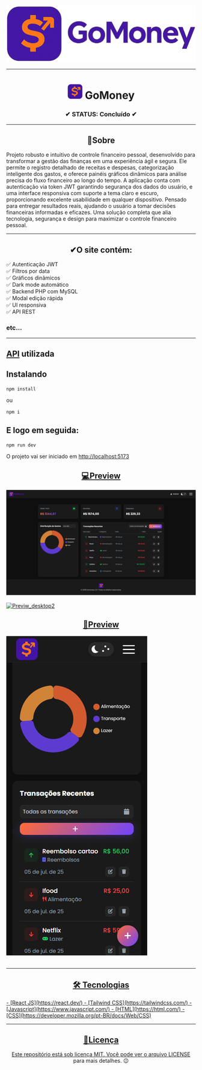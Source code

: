 <div align="center">
  <img width="700" src="./public/logotipo_gomoney.webp">
</div>

---

<h1 align="center"><img width="40" src="./public/isotipo_gomoney.webp" /> GoMoney</h1>

<h3 align="center">✔ STATUS: Concluído ✔</h3>

---

<h2 align="center">📖Sobre</h2>

<p align="left">Projeto robusto e intuitivo de controle financeiro pessoal, desenvolvido para transformar a gestão das finanças em uma experiência ágil e segura. Ele permite o registro detalhado de receitas e despesas, categorização inteligente dos gastos, e oferece painéis gráficos dinâmicos para análise precisa do fluxo financeiro ao longo do tempo. A aplicação conta com autenticação via token JWT garantindo segurança dos dados do usuário, e uma interface responsiva com suporte a tema claro e escuro, proporcionando excelente usabilidade em qualquer dispositivo. Pensado para entregar resultados reais, ajudando o usuário a tomar decisões financeiras informadas e eficazes. Uma solução completa que alia tecnologia, segurança e design para maximizar o controle financeiro pessoal.</p>

---

<h2 align="center">✔O site contém:</h2>

✅ Autenticação JWT<br>
✅ Filtros por data<br>
✅ Gráficos dinâmicos<br>
✅ Dark mode automático<br>
✅ Backend PHP com MySQL<br>
✅ Modal edição rápida<br>
✅ UI responsiva<br>
✅ API REST<br>
### etc...
---


<h2><a href='https://github.com/gabriell-c/gomoney_backend'/>API</a> utilizada</h2>

<h2>Instalando</h2>

```
npm install
```
ou
```
npm i
```

<h2>E logo em seguida:</h2>

```
npm run dev
```

<p>O projeto vai ser iniciado em <a target="_blank" href='http://localhost:5173/'>http://localhost:5173</p>

<h2 align="center">💻Preview</h2>

<img src="readme_img/GoMoney.png" alt="Previw_desktop1"></img>
<br>
<br>
<img src="readme_imgs/GoMoney_add.png" alt="Previw_desktop2"></img>

<h2 align="center">📱Preview</h2>

<img src="readme_img/GoMoney_Mobile.png" alt="Previw_mobile"></img>
<br>
<br>

---

<h2 align="center">🛠 Tecnologias</h2>
- [React JS](https://react.dev/)
- [Tailwind CSS](https://tailwindcss.com/)
- [Javascript](https://www.javascript.com/)
- [HTML](https://html.com/)
- [CSS](https://developer.mozilla.org/pt-BR/docs/Web/CSS)

---

<h2 align="center">📝Licença</h2>

<p align="center">
   Este repositório está sob licença MIT. Você pode ver o arquivo <a href="https://github.com/gabriell-c/gomoney2.0/blob/main/LICENSE"> LICENSE</a>
   para mais detalhes. 😉
</p>
